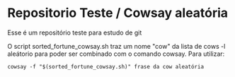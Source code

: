 # Repositorio Teste / Cowsay aleatória

Esse é um repositório teste para estudo de git

O script sorted_fortune_cowsay.sh traz um nome "cow" da lista de cows -l aleátorio para poder ser combinado com o comando cowsay.
Para utilizar:

```
cowsay -f "$(sorted_fortune_cowsay.sh)" frase da cow aleatória
```
